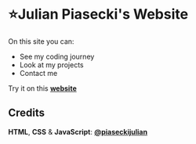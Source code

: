 # ⭐Julian Piasecki's Website

On this site you can:

- See my coding journey
- Look at my projects
- Contact me

Try it on this **[website](https://piaseckijulian.github.io/website/)**

## Credits

**HTML**, **CSS** & **JavaScript**: **[@piaseckijulian](https://github.com/piaseckijulian)**
